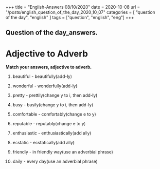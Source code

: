 +++
title = "English-Answers 08/10/2020"
date = 2020-10-08 
url = "/posts/english_question_of_the_day_2020_10_07"
categories = [ "question of the day", "english" ]
tags = ["question", "english", "eng"]
+++


## Question of the day_answers.
# Adjective to Adverb

**Match your answers, adjective to adverb.** 

1. beautiful - beautifully(add-ly)

2. wonderful - wonderfully(add-ly)

3. pretty - prettily(change y to i, then add-ly)

4. busy - busily(change y to i, then add-ly)

5. comfortable - comfortably(change e to y)

6. reputable - reputably(change e to y)

7. enthusiastic - enthusiastically(add ally)

8. ecstatic - ecstatically(add ally)

9. friendly - in friendly way(use an adverbial phrase)

10. daily - every day(use an adverbial phrase)














